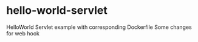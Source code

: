 # hello-world-servlet
HelloWorld Servlet example with corresponding Dockerfile
Some changes for web hook
